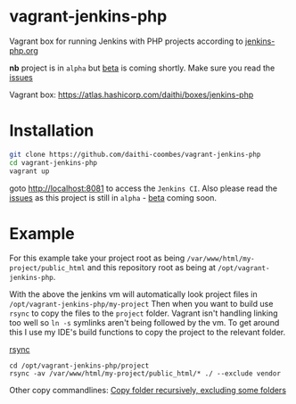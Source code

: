 # vagrant-jenkins-php
Vagrant box for running Jenkins with PHP projects according to [jenkins-php.org](http://jenkins-php.org/)

<b>nb</b> project is in `alpha` but [beta](https://github.com/daithi-coombes/vagrant-jenkins-php/milestones/beta) is coming shortly. Make sure you read the [issues](https://github.com/daithi-coombes/vagrant-jenkins-php/issues)

Vagrant box: https://atlas.hashicorp.com/daithi/boxes/jenkins-php

# Installation
```bash
git clone https://github.com/daithi-coombes/vagrant-jenkins-php
cd vagrant-jenkins-php
vagrant up
```
goto [http://localhost:8081](http://localhost:8081) to access the `Jenkins CI`. Also please read the [issues](https://github.com/daithi-coombes/vagrant-jenkins-php/issues) as this project is still in `alpha` - [beta](https://github.com/daithi-coombes/vagrant-jenkins-php/milestones/beta) coming soon.

# Example
For this example take your project root as being `/var/www/html/my-project/public_html` and this repository root as being at `/opt/vagrant-jenkins-php`.

With the above the jenkins vm will automatically look project files in `/opt/vagrant-jenkins-php/my-project`
Then when you
want to build use `rsync` to copy the files to the `project` folder. Vagrant isn't handling linking too well so `ln -s` symlinks aren't being followed by the vm.
To get around this I use my IDE's build functions to copy the project to the relevant folder.

[rsync](http://linux.die.net/man/1/rsync)
```
cd /opt/vagrant-jenkins-php/project
rsync -av /var/www/html/my-project/public_html/* ./ --exclude vendor
```

Other copy commandlines: [Copy folder recursively, excluding some folders](http://stackoverflow.com/questions/2193584/copy-folder-recursively-excluding-some-folders)
